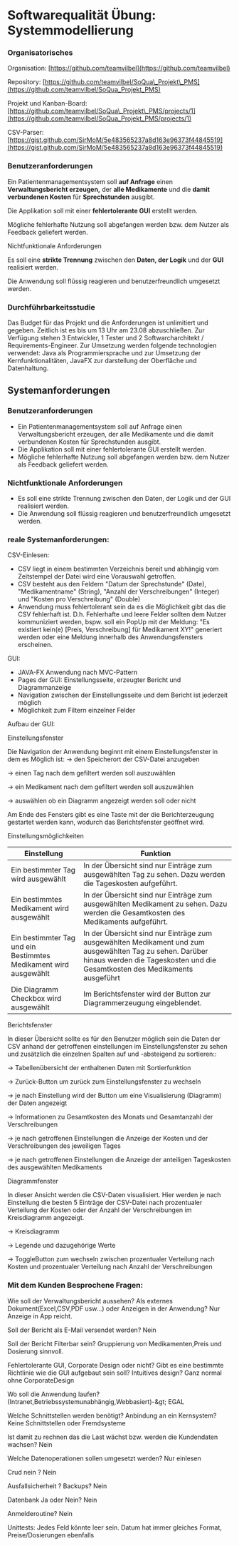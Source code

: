 # Softwarequalität Übung: Systemmodellierung

### Organisatorisches

Organisation: [https://github.com/teamvilbel](https://github.com/teamvilbel)

Repository: [https://github.com/teamvilbel/SoQua\_Projekt\_PMS](https://github.com/teamvilbel/SoQua_Projekt_PMS)

Projekt und Kanban-Board: [https://github.com/teamvilbel/SoQua\_Projekt\_PMS/projects/1](https://github.com/teamvilbel/SoQua_Projekt_PMS/projects/1)

CSV-Parser: [https://gist.github.com/SirMoM/5e483565237a8d163e96373f44845519](https://gist.github.com/SirMoM/5e483565237a8d163e96373f44845519)

### Benutzeranforderungen

Ein Patientenmanagementsystem soll **auf Anfrage** einen **Verwaltungsbericht erzeugen,** der **alle Medikamente** und die **damit verbundenen Kosten** für **Sprechstunden** ausgibt.

Die Applikation soll mit einer **fehlertolerante GUI** erstellt werden.

Mögliche fehlerhafte Nutzung soll abgefangen werden bzw. dem Nutzer als Feedback geliefert werden.

Nichtfunktionale Anforderungen

Es soll eine **strikte Trennung** zwischen den **Daten, der Logik** und der **GUI** realisiert werden.

Die Anwendung soll flüssig reagieren und benutzerfreundlich umgesetzt werden.

### Durchführbarkeitsstudie

Das Budget für das Projekt und die Anforderungen ist unlimitiert und gegeben. Zeitlich ist es bis um 13 Uhr am 23.08 abzuschließen. Zur Verfügung stehen 3 Entwickler, 1 Tester und 2 Softwarcharchitekt / Requirements-Engineer. Zur Umsetzung werden folgende technologien verwendet: Java als Programmiersprache und zur Umsetzung der Kernfunktionalitäten, JavaFX zur darstellung der Oberfläche und Datenhaltung.





## Systemanforderungen

### Benutzeranforderungen

- Ein Patientenmanagementsystem soll auf Anfrage einen Verwaltungsbericht erzeugen, der alle Medikamente und die damit verbundenen Kosten für Sprechstunden ausgibt.
- Die Applikation soll mit einer fehlertolerante GUI erstellt werden.
- Mögliche fehlerhafte Nutzung soll abgefangen werden bzw. dem Nutzer als Feedback geliefert werden.

### Nichtfunktionale Anforderungen

- Es soll eine strikte Trennung zwischen den Daten, der Logik und der GUI realisiert werden.
- Die Anwendung soll flüssig reagieren und benutzerfreundlich umgesetzt werden.

### reale Systemanforderungen:

CSV-Einlesen:

- CSV liegt in einem bestimmten Verzeichnis bereit und abhängig vom Zeitstempel der Datei wird eine Vorauswahl getroffen.
- CSV besteht aus den Feldern &quot;Datum der Sprechstunde&quot; (Date),  &quot;Medikamentname&quot; (String), &quot;Anzahl der Verschreibungen&quot; (Integer) und &quot;Kosten pro Verschreibung&quot; (Double)
- Anwendung muss fehlertolerant sein da es die Möglichkeit gibt das die CSV fehlerhaft ist. D.h. Fehlerhafte und leere Felder sollten dem Nutzer kommuniziert werden, bspw. soll ein PopUp mit der Meldung: &quot;Es existiert kein(e) [Preis, Verschreibung] für Medikament XY!&quot; generiert werden oder eine Meldung innerhalb des Anwendungsfensters erscheinen.

GUI:

- JAVA-FX Anwendung nach MVC-Pattern
- Pages der GUI: Einstellungsseite, erzeugter Bericht und Diagrammanzeige
- Navigation zwischen der Einstellungsseite und dem Bericht ist jederzeit möglich
- Möglichkeit zum Filtern einzelner Felder

Aufbau der GUI:

Einstellungsfenster

Die Navigation der Anwendung beginnt mit einem Einstellungsfenster in dem es Möglich ist:
→ den Speicherort der CSV-Datei anzugeben

→ einen Tag nach dem gefiltert werden soll auszuwählen

→ ein Medikament nach dem gefiltert werden soll auszuwählen

→ auswählen ob ein Diagramm angezeigt werden soll oder nicht

Am Ende des Fensters gibt es eine Taste mit der die Berichterzeugung gestartet werden kann, wodurch das Berichtsfenster geöffnet wird.

Einstellungsmöglichkeiten

| Einstellung | Funktion |
| --- | --- |
| Ein bestimmter Tag wird ausgewählt | In der Übersicht sind nur Einträge zum ausgewählten Tag zu sehen. Dazu werden die Tageskosten aufgeführt. |
| Ein bestimmtes Medikament wird ausgewählt | In der Übersicht sind nur Einträge zum ausgewählten Medikament zu sehen. Dazu werden die Gesamtkosten des Medikaments aufgeführt. |
| Ein bestimmter Tag und ein Bestimmtes Medikament wird ausgewählt | In der Übersicht sind nur Einträge zum ausgewählten Medikament und zum ausgewählten Tag zu sehen. Darüber hinaus werden die Tageskosten und die Gesamtkosten des Medikaments ausgeführt |
| Die Diagramm Checkbox wird ausgewählt | Im Berichtsfenster wird der Button zur Diagrammerzeugung eingeblendet. |

Berichtsfenster

In dieser Übersicht sollte es für den Benutzer möglich sein die Daten der CSV anhand der getroffenen einstellungen im Einstellungsfenster zu sehen und zusätzlich die einzelnen Spalten auf und -absteigend zu sortieren::

→ Tabellenübersicht der enthaltenen Daten mit Sortierfunktion

→ Zurück-Button um zurück zum Einstellungsfenster zu wechseln

→ je nach Einstellung wird der Button um eine Visualisierung (Diagramm) der Daten angezeigt

→ Informationen zu Gesamtkosten des Monats und Gesamtanzahl der Verschreibungen

→ je nach getroffenen Einstellungen die Anzeige der Kosten und der Verschreibungen des jeweiligen Tages

→ je nach getroffenen Einstellungen die Anzeige der anteiligen Tageskosten des ausgewählten Medikaments

Diagrammfenster

In dieser Ansicht werden die CSV-Daten visualisiert. Hier werden je nach Einstellung die besten 5 Einträge der CSV-Datei nach prozentualer Verteilung der Kosten oder der Anzahl der Verschreibungen  im Kreisdiagramm angezeigt.

→ Kreisdiagramm

→ Legende und dazugehörige Werte

→ ToggleButton zum wechseln zwischen prozentualer Verteilung nach Kosten und prozentualer Verteilung nach Anzahl der Verschreibungen

### Mit dem Kunden Besprochene Fragen:

Wie soll der Verwaltungsbericht aussehen? Als externes Dokument(Excel,CSV,PDF usw…) oder Anzeigen in der Anwendung? Nur Anzeige in App reicht.

Soll der Bericht als E-Mail versendet werden? Nein

Soll der Bericht Filterbar sein? Gruppierung von Medikamenten,Preis und Dosierung sinnvoll.

Fehlertolerante GUI, Corporate Design oder nicht? Gibt es eine bestimmte Richtlinie wie die GUI aufgebaut sein soll? Intuitives design? Ganz normal ohne CorporateDesign

Wo soll die Anwendung laufen? (Intranet,Betriebssystemunabhängig,Webbasiert)-\&gt; EGAL

Welche Schnittstellen werden benötigt? Anbindung an ein Kernsystem? Keine Schnittstellen oder Fremdsysteme

Ist damit zu rechnen das die Last wächst bzw. werden die Kundendaten wachsen? Nein

Welche Datenoperationen sollen umgesetzt werden? Nur einlesen

Crud  nein ? Nein

Ausfallsicherheit ? Backups? Nein

Datenbank Ja oder Nein?  Nein

Anmelderoutine?  Nein

Unittests: Jedes Feld könnte leer sein. Datum hat immer gleiches Format, Preise/Dosierungen ebenfalls
